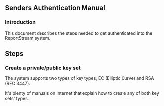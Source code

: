 ## Senders Authentication Manual

### Introduction
This document describes the steps needed to get authenticated into the ReportStream system.

## Steps

### Create a private/public key set
The system supports two types of key types, EC (Elliptic Curve) and RSA (RFC 3447).

It's plenty of manuals on internet that explain how to create any of both key sets' types.


